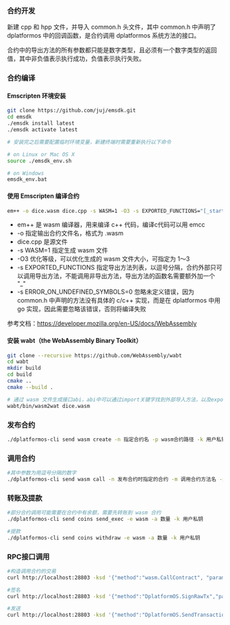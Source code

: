 ### 合约开发
新建 cpp 和 hpp 文件，并导入 common.h 头文件，其中 common.h 中声明了 dplatformos 中的回调函数，是合约调用 dplatformos 系统方法的接口。   

合约中的导出方法的所有参数都只能是数字类型，且必须有一个数字类型的返回值，其中非负值表示执行成功，负值表示执行失败。

### 合约编译

#### Emscripten 环境安装
```bash
git clone https://github.com/juj/emsdk.git
cd emsdk
./emsdk install latest
./emsdk activate latest

# 安装完之后需要配置临时环境变量，新建终端时需要重新执行以下命令

# on Linux or Mac OS X
source ./emsdk_env.sh

# on Windows
emsdk_env.bat
```

#### 使用 Emscripten 编译合约

```bash
em++ -o dice.wasm dice.cpp -s WASM=1 -O3 -s EXPORTED_FUNCTIONS="[_startgame, _deposit, _play, _draw, _stopgame]" -s ERROR_ON_UNDEFINED_SYMBOLS=0
```

- em++ 是 wasm 编译器，用来编译 c++ 代码，编译c代码可以用 emcc  
- -o 指定输出合约文件名，格式为 .wasm   
- dice.cpp 是源文件   
- -s WASM=1 指定生成 wasm 文件   
- -O3 优化等级，可以优化生成的 wasm 文件大小，可指定为 1～3   
- -s EXPORTED_FUNCTIONS 指定导出方法列表，以逗号分隔，合约外部只可以调用导出方法，不能调用非导出方法，导出方法的函数名需要额外加一个 "_"
- -s ERROR_ON_UNDEFINED_SYMBOLS=0 忽略未定义错误，因为 common.h 中声明的方法没有具体的 c/c++ 实现，而是在 dplatformos 中用 go 实现，因此需要忽略该错误，否则将编译失败

参考文档：https://developer.mozilla.org/en-US/docs/WebAssembly

#### 安装 wabt（the WebAssembly Binary Toolkit）

```bash
git clone --recursive https://github.com/WebAssembly/wabt
cd wabt
mkdir build
cd build
cmake ..
cmake --build .
```

```bash
# 通过 wasm 文件生成接口abi，abi中可以通过import关键字找到外部导入方法，以及export关键字找到编译时指定的导出方法。
wabt/bin/wasm2wat dice.wasm
```

### 发布合约
```bash
./dplatformos-cli send wasm create -n 指定合约名 -p wasm合约路径 -k 用户私钥
```

### 调用合约
```bash
#其中参数为用逗号分隔的数字
./dplatformos-cli send wasm call -n 发布合约时指定的合约 -m 调用合约方法名 -p 参数 -k 用户私钥  
```

### 转账及提款
```bash
#部分合约调用可能需要在合约中有余额，需要先转账到 wasm 合约
./dplatformos-cli send coins send_exec -e wasm -a 数量 -k 用户私钥

#提款
./dplatformos-cli send coins withdraw -e wasm -a 数量 -k 用户私钥
```
### RPC接口调用
```bash
#构造调用合约的交易
curl http://localhost:28803 -ksd '{"method":"wasm.CallContract", "params":[{"contract":"dice","method":"play","parameters":[1000000000, 10]}]}'

#签名
curl http://localhost:28803 -ksd '{"method":"DplatformOS.SignRawTx","params":[{"privkey":"0x4257d8692ef7fe13c68b65d6a52f03933db2fa5ce8faf210b5b8b80c721ced01","txhex":"0x0a047761736d1218180212140a04646963651204706c61791a068094ebdc030a20a08d0630ec91c19ede9ef4d1693a22314b3732554137393845775a66427855546b4265686864766b656f3277377446344c","expire":"300s"}]}'

#发送
curl http://localhost:28803 -ksd '{"method":"DplatformOS.SendTransaction","params":[{"data":"0a047761736d1218180212140a04646963651204706c61791a068094ebdc030a1a6d080112210320bbac09528e19c55b0f89cb37ab265e7e856b1a8c388780322dbbfd194b52ba1a46304402201dc04e89da9220e42b2768a23cd2e6a7c452b2bfd30e0799f5c6f1b035151d1402201160929f74feb26be4205cf4432bdf377eb775f189db2883556cedc31c4fb01920a08d0628b2cb90fb0530ec91c19ede9ef4d1693a22314b3732554137393845775a66427855546b4265686864766b656f3277377446344c"}]}'
```